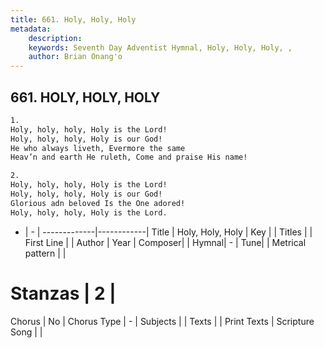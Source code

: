 ```yaml
---
title: 661. Holy, Holy, Holy
metadata:
    description: 
    keywords: Seventh Day Adventist Hymnal, Holy, Holy, Holy, , 
    author: Brian Onang'o
---
```



## 661. HOLY, HOLY, HOLY

```txt
1.
Holy, holy, holy, Holy is the Lord!
Holy, holy, holy, Holy is our God!
He who always liveth, Evermore the same
Heav’n and earth He ruleth, Come and praise His name!

2.
Holy, holy, holy, Holy is the Lord!
Holy, holy, holy, Holy is our God!
Glorious adn beloved Is the One adored!
Holy, holy, holy, Holy is the Lord.
```

- |   -  |
-------------|------------|
Title | Holy, Holy, Holy |
Key |  |
Titles |  |
First Line |  |
Author | 
Year | 
Composer|  |
Hymnal|  - |
Tune|  |
Metrical pattern | |
# Stanzas | 2 |
Chorus | No |
Chorus Type | - |
Subjects |  |
Texts |  |
Print Texts | 
Scripture Song |  |
  
